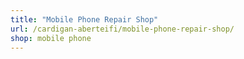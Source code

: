 ```yaml
---
title: "Mobile Phone Repair Shop"
url: /cardigan-aberteifi/mobile-phone-repair-shop/
shop: mobile phone
---
```

